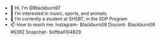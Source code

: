 - 👋 Hi, I’m @Blackburn97
- 👀 I’m interested in music, sports, and animals.
- 🌱 I’m currently a student at SHSBT, in the SDP Program
- 📫 How to reach me: 
        Instagram- Blackburn08
        Discord- Blackburn08 #6392
        Snapchat- Softball104829

<!---
Blackburn97/Blackburn97 is a ✨ special ✨ repository because its `README.md` (this file) appears on your GitHub profile.
You can click the Preview link to take a look at your changes.
--->
